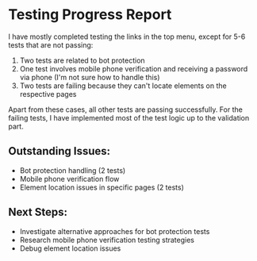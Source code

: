# Testing Progress Report

I have mostly completed testing the links in the top menu, except for 5-6 tests that are not passing:

1. Two tests are related to bot protection
2. One test involves mobile phone verification and receiving a password via phone (I'm not sure how to handle this)
3. Two tests are failing because they can't locate elements on the respective pages

Apart from these cases, all other tests are passing successfully. For the failing tests, I have implemented most of the test logic up to the validation part.

## Outstanding Issues:
- Bot protection handling (2 tests)
- Mobile phone verification flow
- Element location issues in specific pages (2 tests)

## Next Steps:
- Investigate alternative approaches for bot protection tests
- Research mobile phone verification testing strategies
- Debug element location issues
